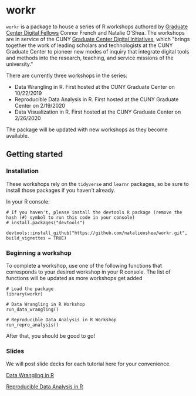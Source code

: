 # workr
`workr` is a package to house a series of R workshops authored by [Graduate Center Digital Fellows](https://digitalfellows.commons.gc.cuny.edu/) Connor French and Natalie O'Shea. The workshops are in service of the CUNY [Graduate Center Digital Initiatives](https://gcdi.commons.gc.cuny.edu/), which "brings together the work of leading scholars and technologists at the CUNY Graduate Center to pioneer new modes of inquiry that integrate digital tools and methods into the research, teaching, and service missions of the university."

There are currently three workshops in the series:
* Data Wrangling in R. First hosted at the CUNY Graduate Center on 10/22/2019
* Reproducible Data Analysis in R. First hosted at the CUNY Graduate Center on 2/19/2020
* Data Visualization in R. First hosted at the CUNY Graduate Center on 2/26/2020

The package will be updated with new workshops as they become available.

## Getting started

### Installation

These workshops rely on the `tidyverse` and `learnr` packages, so be sure to install those packages if you haven't already.

In your R console:
```
# If you haven't, please install the devtools R package (remove the hash (#) symbol to run this code in your console)
# install.packages("devtools")

devtools::install_github("https://github.com/natalieoshea/workr.git", build_vignettes = TRUE)
```

### Beginning a workshop
To complete a workshop, use one of the following functions that corresponds to your desired workshop in your R console. The list of functions will be updated as more workshops get added
```
# Load the package
library(workr)

# Data Wrangling in R Workshop
run_data_wrangling()

# Reproducible Data Analysis in R Workshop
run_repro_analysis()
```

After that, you should be good to go!

### Slides
We will post slide decks for each tutorial here for your convenience. 

[Data Wrangling in R](https://docs.google.com/presentation/d/13UDjVg4SNJA0_7rSxaycIzg7yAG8lgK6qHz0mLq_SVE/edit?usp=sharing)  

[Reproducible Data Analysis in R](https://docs.google.com/presentation/d/1moc4hftV9hZNsVD48vA6fkoxbIOrXZYbDj8IfJZNKkA/edit?usp=sharing)

